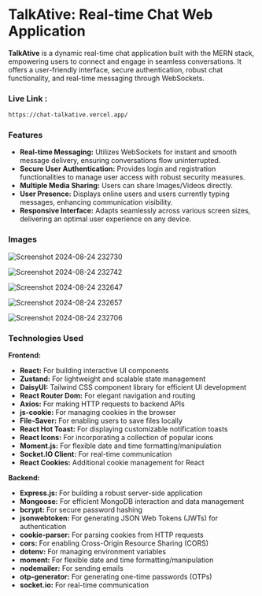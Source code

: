 # TalkAtive: Real-time Chat Web Application

**TalkAtive** is a dynamic real-time chat application built with the MERN stack, empowering users to connect and engage in seamless conversations. It offers a user-friendly interface, secure authentication, robust chat functionality, and real-time messaging through WebSockets.

### Live Link : 
```bash
https://chat-talkative.vercel.app/
```

### Features

* **Real-time Messaging:** Utilizes WebSockets for instant and smooth message delivery, ensuring conversations flow uninterrupted.
* **Secure User Authentication:** Provides login and registration functionalities to manage user access with robust security measures.
* **Multiple Media Sharing:** Users can share Images/Videos directly.
* **User Presence:** Displays online users and users currently typing messages, enhancing communication visibility.
* **Responsive Interface:** Adapts seamlessly across various screen sizes, delivering an optimal user experience on any device.

### Images

![Screenshot 2024-08-24 232730](https://github.com/user-attachments/assets/44938190-de2c-44af-80c4-54a74f34f457)

![Screenshot 2024-08-24 232742](https://github.com/user-attachments/assets/2cfd6f2a-0f5d-4c00-a637-5b53ec0e5447)

![Screenshot 2024-08-24 232647](https://github.com/user-attachments/assets/2ede42ec-74a9-4b87-aa65-94fc1620cb30)

![Screenshot 2024-08-24 232657](https://github.com/user-attachments/assets/54d73535-cf2b-41ac-bea9-75bab3da11c4)

![Screenshot 2024-08-24 232706](https://github.com/user-attachments/assets/fcac0671-33eb-41d8-80e5-0b53b6b51f48)


### Technologies Used

**Frontend:**

* **React:** For building interactive UI components
* **Zustand:** For lightweight and scalable state management
* **DaisyUI:** Tailwind CSS component library for efficient UI development
* **React Router Dom:** For elegant navigation and routing
* **Axios:** For making HTTP requests to backend APIs
* **js-cookie:** For managing cookies in the browser
* **File-Saver:** For enabling users to save files locally
* **React Hot Toast:** For displaying customizable notification toasts
* **React Icons:** For incorporating a collection of popular icons
* **Moment.js:** For flexible date and time formatting/manipulation
* **Socket.IO Client:** For real-time communication
* **React Cookies:** Additional cookie management for React

**Backend:**

* **Express.js:** For building a robust server-side application
* **Mongoose:** For efficient MongoDB interaction and data management
* **bcrypt:** For secure password hashing
* **jsonwebtoken:** For generating JSON Web Tokens (JWTs) for authentication
* **cookie-parser:** For parsing cookies from HTTP requests
* **cors:** For enabling Cross-Origin Resource Sharing (CORS)
* **dotenv:** For managing environment variables
* **moment:** For flexible date and time formatting/manipulation
* **nodemailer:** For sending emails
* **otp-generator:** For generating one-time passwords (OTPs)
* **socket.io:** For real-time communication

